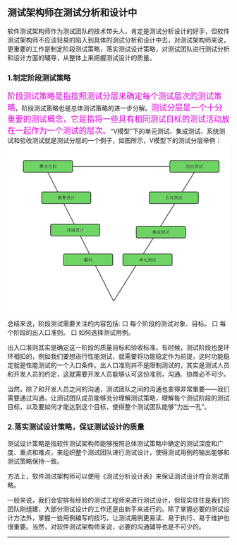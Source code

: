 ## 测试架构师在测试分析和设计中

软件测试架构师作为测试团队的技术带头人，肯定是测试分析设计的好手，但软件测试架构师不应该轻易的陷入到具体的测试分析和设计中去，对测试架构师来说，更重要的工作是制定阶段测试策略，落实测试设计策略，对测试团队进行测试分析和设计方面的辅导，从整体上来把握测试设计的质量。

### 1.制定阶段测试策略

<font color="#dd00dd" size="4" face="方正舒体">阶段测试策略是指按照测试分层来确定每个测试层次的测试策略</font>，阶段测试策略也是总体测试策略的进一步分解。<font color="#dd00dd" size="4" face="方正舒体">测试分层是一个十分重要的测试概念，它是指将一些具有相同测试目标的测试活动放在一起作为一个测试的层次。</font>“V模型”下的单元测试、集成测试、系统测试和验收测试就是测试分层的一个例子，如图所示，V模型下的测试分层举例：
![](../resFiles/r2/V模型下的测试分层举例.jpg)

总结来说，阶段测试需要关注的内容包括:
口  每个阶段的测试对象、目标。
口  每个阶段的出入口准则。
口  如何选择测试用例。

出入口准则其实是确定这一阶段的质量目标和验收标准。有时候，测试阶段也是环环相扣的，例如我们要想进行性能测试，就需要将功能稳定作为前提，这时功能稳定就是性能测试的一个入口条件。出人口准则并不是限制测试的，其实是测试人员和开发人员的约定，这就需要开发人员能够认可这份准则，沟通、协商必不可少。

当然，除了和开发人员之间的沟通，测试团队之间的沟通也变得非常重要——我们需要通过沟通，让测试团队成员能够充分理解测试策略，理解每个测试阶段的测试目标，以及要如何才能达到这个目标，使得整个测试团队能够“力出一孔”。

### 2.落实测试设计策略，保证测试设计的质量

测试设计策略是指软件测试架构师能够按照总体测试策略中确定的测试深度和广度、重点和难点，来组织整个测试团队进行测试设计，使得测试用例的输出能够和测试策略保持一致。

方法上，软件测试架构师可以使用《测试分析设计表》来保证测试设计符合测试策略。

一般来说，我们会安排有经验的测试工程师来进行测试设计，但现实往往是我们的团队刚组建，大部分测试设计的工作还是由新手来进行的。除了掌握必要的测试设计方法外，掌握一些用例编写的技巧，让测试用例更易读、易于执行、易于维护也很重要。当然，对软件测试架构师来说，必要的沟通辅导也是不可少的。

* * *
